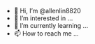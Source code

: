 - 👋 Hi, I’m @allenlin8820
- 👀 I’m interested in ...
- 🌱 I’m currently learning ...
- 📫 How to reach me ...

<!---
allenlin8820/allenlin8820 is a ✨ special ✨ repository because its `README.md` (this file) appears on your GitHub profile.
You can click the Preview link to take a look at your changes.
--->
